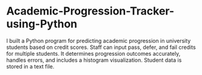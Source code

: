 # Academic-Progression-Tracker-using-Python
 I built a Python program for predicting academic progression in university students based on credit scores. Staff can input pass, defer, and fail credits for multiple students. It determines progression outcomes accurately, handles errors, and includes a histogram visualization. Student data is stored in a text file.
